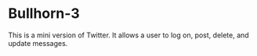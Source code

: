 # Bullhorn-3

This is a mini version of Twitter. It allows a user to log on, post, delete, and update messages.
